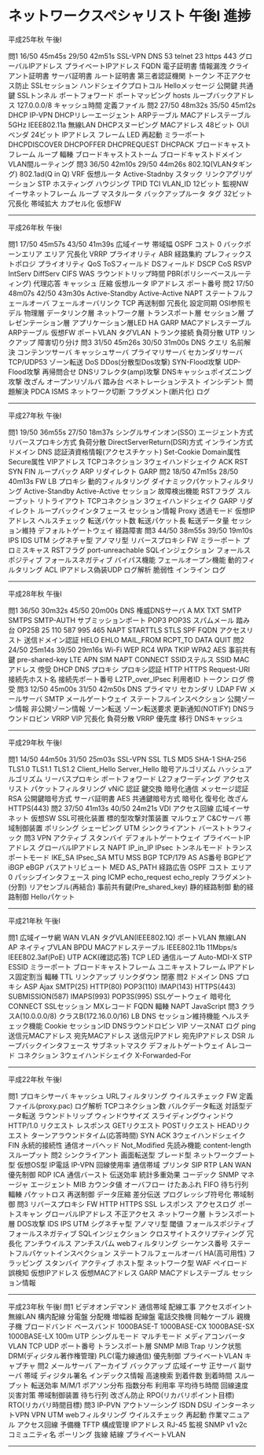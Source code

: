 # ネットワークスペシャリスト 午後Ⅰ 進捗

平成25年秋 午後Ⅰ

問1 16/50 45m45s 29/50 42m51s SSL-VPN DNS 53 telnet 23 https 443 グローバルIPアドレス プライベートIPアドレス FQDN 電子証明書 情報漏洩 クライアント証明書 サーバ証明書 ルート証明書 第三者認証機関 トークン 不正アクセス防止 SSLセッション ハンドシェイクプロトコル Helloメッセージ 公開鍵 共通鍵 SSLトンネル ポートフォワード ポートマッピング hosts ループバックアドレス 127.0.0.0/8 キャッシュ時間 定義ファイル
問2 27/50 48m32s 35/50 45m12s DHCP IP-VPN DHCPリレーエージェント ARPテーブル MACアドレステーブル 5GHz IEEE802.11a 無線LAN DHCPスヌーピング MACアドレス 48ビット OUI ベンダ 24ビット IPアドレス フレーム LED 再起動 ミラーポート DHCPDISCOVER DHCPOFFER DHCPREQUEST DHCPACK ブロードキャストフレーム ループ 輻輳 ブロードキャストストーム ブロードキャストドメイン VLAN間ルーティング 
問3 36/50 42m10s 29/50 44m26s 802.1Q(VLANタギング) 802.1ad(Q in Q) VRF 仮想ルータ Active-Stadnby スタック リンクアグリゲーション STP ホスティング ハウジング TPID TCI VLAN_ID 12ビット 監視NW イーサネットフレーム ループ マスタルータ バックアップルータ タグ 32ビット 冗長化 帯域拡大 カプセル化 仮想FW

---------------------------------
平成26年秋 午後Ⅰ

問1 17/50 45m57s 43/50 41m39s 広域イーサ 帯域幅 OSPF コスト 0 バックボーンエリア エリア 冗長化 VRRP プライオリティ ABR 経路集約 プレフィックス トポロジ プライオリティ QoS ToSフィールド DSフィールド DSCP CoS RSVP IntServ DiffServ CIFS WAS ラウンドトリップ時間 PBR(ポリシーベースルーティング) 代理応答 キャッシュ 圧縮 仮想ルータ IPアドレス ポート番号
問2 17/50 48m07s 42/50 43m30s Active-Standby Active-Active NAPT ステートフルフェールオーバ フェールオーバリンク TCP 再送制御 冗長化 設定同期 OSI参照モデル 物理層 データリンク層 ネットワーク層 トランスポート層 セッション層 プレゼンテーション層 アプリケーション層LED HA GARP MACアドレステーブル ARPテーブル 仮想FW ポートVLAN タグVLAN トランク接続 負荷分散 UTP リンクアップ 障害切り分け 
問3 31/50 45m26s 30/50 31m00s DNS クエリ 名前解決 コンテンツサーバ キャッシュサーバ プライマリサーバ セカンダリサーバ TCP/UDP53 ゾーン転送 DoS DDos(分散型Dos攻撃) SYN-Flood攻撃 UDP-Flood攻撃 再帰問合せ DNSリフレクタ(amp)攻撃 DNSキャッシュポイズニング攻撃 改ざん オープンリゾルバ 踏み台 ペネトレーションテスト インシデント 問題解決 PDCA ISMS ネットワーク切断 フラグメント(断片化) ログ 

---------------------------------
平成27年秋 午後Ⅰ

問1 19/50 36m55s 27/50 18m37s シングルサインオン(SSO) エージェント方式 リバースプロキシ方式 負荷分散 DirectServerReturn(DSR)方式 インライン方式 ドメイン DNS 認証済資格情報(アクセスチケット) Set-Cookie Domain属性 Secure属性 VIPアドレス TCPコネクション 3ウェイハンドシェイク ACK RST SYN FIN ループバック ARP リダイレクト GARP
問2 18/50 47m15s 28/50 40m13s FW LB プロキシ 動的フィルタリング ダイナミックパケットフィルタリング Active-Standby Active-Active セッション 故障検出機能 RSTフラグ スループット リトライアウト TCPコネクション 3ウェイハンドシェイク GARP リダイレクト ループバックインタフェース セッション情報 Proxy 透過モード 仮想IPアドレス ヘルスチェック 転送パケット数 転送パケット長 転送データ量 セッション維持 デフォルトゲートウェイ 経路障害
問3 44/50 38m55s 39/50 19m10s IPS IDS UTM シグネチャ型 アノマリ型 リバースプロキシ FW ミラーポート プロミスキャス RSTフラグ port-unreachable SQLインジェクション フォールスポジティブ フォールスネガティブ バイパス機能 フェールオープン機能 動的フィルタリング ACL IPアドレス偽装UDP ログ解析 脆弱性 インライン ログ

---------------------------------
平成28年秋 午後Ⅰ

問1 36/50 30m32s 45/50 20m00s DNS 権威DNSサーバ A MX TXT SMTP SMTPS SMTP-AUTH サブミッションポート POP3 POP3S スパムメール 踏み台 OP25B 25 110 587 995 465 NAPT STARTTLS STLS SPF FQDN アクセスリスト 送信ドメイン認証 HELO EHLO MAIL_FROM RCPT_TO DATA QUIT 
問2 24/50 25m14s 39/50 29m16s Wi-Fi WEP RC4 WPA TKIP WPA2 AES 事前共有鍵 pre-shared-key LTE APN SIM NAPT CONNECT SSIDステルス SSID MACアドレス 傍受 DHCP DNS プロキシ プロキシ認証 HTTP HTTPS Request-URI 接続先ホスト名 接続先ポート番号 L2TP_over_IPsec 利用者ID トークン ログ 傍受
問3 12/50 45m00s 31/50 42m50s DNS プライマリ セカンダリ LDAP FW メールサーバ SMTP メールゲートウェイ ステートフルインスペクション 公開ゾーン情報 非公開ゾーン情報 ゾーン転送 ゾーン転送要求 更新通知(NOTIFY) DNSラウンドロビン VRRP VIP 冗長化 負荷分散 VRRP 優先度 移行 DNSキャッシュ 

---------------------------------
平成29年秋 午後Ⅰ

問1 14/50 44m50s 31/50 25m03s SSL-VPN SSL TLS MD5 SHA-1 SHA-256 TLS1.0 TLS1.1 TLS1.2 Client_Hello Server_Hello 暗号アルゴリズム ハッシュアルゴリズム リーバスプロキシ ポートフォワード L2フォワーディング アクセスリスト パケットフィルタリング vNiC 認証 鍵交換 暗号化通信 メッセージ認証 RSA 公開鍵暗号方式 サーバ証明書 AES 共通鍵暗号方式 暗号化 復号化 改ざん HTTPS(443) 
問2 37/50 41m13s 40/50 24m21s VDI アクセス回線 広域イーサネット 仮想SW SSL可視化装置 標的型攻撃対策装置 マルウェア C&Cサーバ 帯域制御装置 ポリシング シェーピング UTM シンクライアント バーストトラフィック 
問3 VPN アクティブ スタンバイ デフォルトゲートウェイ プライベートIPアドレス グローバルIPアドレス NAPT IP_in_IP IPsec トンネルモード トランスポートモード IKE_SA IPsec_SA MTU MSS BGP TCP/179 AS AS番号 BGPピア iBGP eBGP パスアトリビュート MED AS_PATH 経路広告 OSPF コスト エリア0 パッシブインタフェース ping ICMP echo_request echo_reply フラグメント(分割) リアセンブル(再結合) 事前共有鍵(Pre_shared_key) 静的経路制御 動的経路制御 Helloパケット

---------------------------------
平成21年秋 午後Ⅰ

問1 広域イーサ網 WAN VLAN タグVLAN(IEEE802.1Q) ポートVLAN 無線LAN AP ネイティブVLAN BPDU MACアドレステーブル IEEE802.11b 11Mbps/s IEEE802.3af(PoE) UTP ACK(確認応答) TCP LED 通信ループ Auto-MDI-X STP ESSID ミラーポート ブロードキャストフレーム ユニキャストフレーム IPアドレス固定割当 輻輳 TTL リンクアップ リンクダウン 閉塞 
問2 ドメイン DNS プロキシ ASP Ajax SMTP(25) HTTP(80) POP3(110) IMAP(143) HTTPS(443) SUBMISSION(587) IMAPS(993) POP3S(995) SSLゲートウェイ 暗号化 CONNECT SSLセッション MXレコード FQDN 輻輳 NAPT JavaScript 
問3 クラスA(10.0.0.0/8) クラスB(172.16.0.0/16) LB DNS セッション維持機能 ヘルスチェック機能 Cookie セッションID DNSラウンドロビン VIP ソースNAT ログ ping 送信元MACアドレス 宛先MACアドレス 送信元IPアドレ 宛先IPアドレス DSR ループバックインタフェース サブネットマスク デフォルトゲートウェイ Aレコード コネクション 3ウェイハンドシェイク X-Forwarded-For 

---------------------------------
平成22年秋 午後Ⅰ

問1 プロキシサーバ キャッシュ URLフィルタリング ウイルスチェック FW 定義ファイル(proxy.pac) ログ解析 TCPコネクション数 バルクデータ転送 対話型データ転送 ラウンドトリップ ウィンドウサイズ スライディングウィンドウ HTTP/1.0 リクエスト レスポンス GETリクエスト POSTリクエスト HEADリクエスト ターンアラウンドタイム(応答時間) SYN ACK 3ウェイハンドシェイク FIN 永続的接続性 通信オーバヘッド Not_Modified 先読み機能 content-length スループット 
問2 シンクライアント 画面転送型 ブレード型 ネットワークブート型 仮想OS型 IP電話 IP-VPN 回線使用率 通信帯域 プリンタ SIP RTP LAN WAN 優先制御 RDP ICA 通信バースト 伝送効率 統計多重効果 コーデック SNMP マネージャ エージェント MIB カウンタ値 オーバフロー けたあふれ FIFO 待ち行列 輻輳 パケットロス 再送制御 データ圧縮 差分伝送 プログレッシブ符号化 帯域制御 
問3 リバースプロキシ FW HTTP HTTPS SSL レスポンス アクセスログ ポートスキャン グローバルIPアドレス 不正アクセス ネットワーク層 トランスポート層 DOS攻撃 IDS IPS UTM シグネチャ型 アノマリ型 閾値  フォールスポジティブ フォールスネガティブ SQLインジェクション クロスサイトスクリプティング 冗長化 アンチウイルス アンチスパム webフィルタリング シーケンス番号 ステートフルパケットインスペクション ステートフルフェールオーバ HA(高可用性) フラッピング スタンバイ アクティブ ホスト型 ネットワーク型 WAF ペイロード 誤検知 仮想IPアドレス 仮想MACアドレス GARP MACアドレステーブル セッション情報 

---------------------------------
平成23年秋 午後Ⅰ
問1 ビデオオンデマンド 通信帯域 配線工事 アクセスポイント 無線LAN 構内配線 分電盤 分配機 増幅器 配線盤 電話交換機 同軸ケーブル 親機 子機 ブロードバンド ベースバンド 1000BASE-T 1000BASE-CX 1000BASE-SX 1000BASE-LX 100m UTP シングルモード マルチモード メディアコンバータ VLAN TCP UDP ポート番号 トランスポート層 SNMP MIB Trap リンク状態 DRM(ディジタル著作権管理) PLC(電力線通信) 優先制御 プライベートVLAN キャプチャ
問2 メールサーバ アーカイブ バックアップ 広域イーサ 正サーバ 副サーバ 帯域 ディジタル署名 インデックス情報 高速検索 到着件数 到着時間 スループット 転送効率 M/M/1 ポアソン分布 指数分布 利用率 平均待ち時間 回線速度 災害対策 帯域制御装置 待ち行列 改ざん防止 RPO(リカバリポイント目標) RTO(リカバリ時間目標)
問3 IP-PVN アウトソーシング ISDN DSU インターネットVPN VPN UTM webフィルタリング ウイルスチェック 再起動 作業マニュアル アクセス回線 予備機 TFTP 構成管理 IPアドレス RJ-45 監視 SNMP v1 v2c コミュニティ名 ポーリング 抜線 結線 プライベートVLAN 

---------------------------------